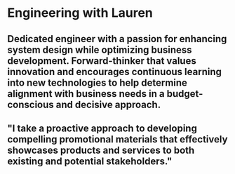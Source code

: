 # Engineering with Lauren

## Dedicated engineer with a passion for enhancing system design while optimizing business development. Forward-thinker that values innovation and encourages continuous learning into new technologies to help determine alignment with business needs in a budget-conscious and decisive approach.

##  "I take a proactive approach to developing compelling promotional materials that effectively showcases products and services to both existing and potential stakeholders."

 
